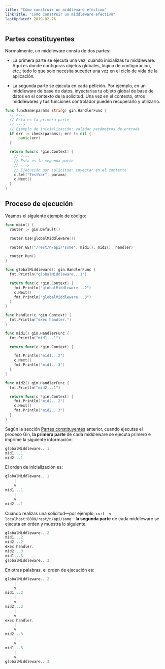```yaml
---
title: "Cómo construir un middleware efectivo"
linkTitle: "Cómo construir un middleware efectivo"
lastUpdated: 2019-02-26
---
```


## Partes constituyentes

Normalmente, un middleware consta de dos partes:

- La primera parte se ejecuta una vez, cuando inicializas tu middleware. Aquí es donde configuras objetos globales, lógica de configuración, etc.; todo lo que solo necesita suceder una vez en el ciclo de vida de la aplicación.

- La segunda parte se ejecuta en cada petición. Por ejemplo, en un middleware de base de datos, inyectarías tu objeto global de base de datos en el contexto de la solicitud. Una vez en el contexto, otros middlewares y tus funciones controlador pueden recuperarlo y utilizarlo.

```go
func funcName(params string) gin.HandlerFunc {
  // <---
  // Esta es la primera parte
  // --->
  // Ejemplo de inicialización: validar parámetros de entrada
  if err := check(params); err != nil {
      panic(err)
  }

  return func(c *gin.Context) {
    // <---
    // Esta es la segunda parte
    // --->
    // Ejecución por solicitud: inyectar en el contexto
    c.Set("TestVar", params)
    c.Next()
  }
}
```

## Proceso de ejecución

Veamos el siguiente ejemplo de código:

```go
func main() {
  router := gin.Default()

  router.Use(globalMiddleware())

  router.GET("/rest/n/api/*some", mid1(), mid2(), handler)

  router.Run()
}

func globalMiddleware() gin.HandlerFunc {
  fmt.Println("globalMiddleware...1")

  return func(c *gin.Context) {
    fmt.Println("globalMiddleware...2")
    c.Next()
    fmt.Println("globalMiddleware...3")
  }
}

func handler(c *gin.Context) {
  fmt.Println("exec handler.")
}

func mid1() gin.HandlerFunc {
  fmt.Println("mid1...1")

  return func(c *gin.Context) {

    fmt.Println("mid1...2")
    c.Next()
    fmt.Println("mid1...3")
  }
}

func mid2() gin.HandlerFunc {
  fmt.Println("mid2...1")

  return func(c *gin.Context) {
    fmt.Println("mid2...2")
    c.Next()
    fmt.Println("mid2...3")
  }
}
```

Según la sección [Partes constituyentes](#partes-constituyentes) anterior, cuando ejecutas el proceso Gin, **la primera parte** de cada middleware se ejecuta primero e imprime la siguiente información:

```go
globalMiddleware...1
mid1...1
mid2...1
```

El orden de inicialización es:

```go
globalMiddleware...1
    |
    v
mid1...1
    |
    v
mid2...1
```

Cuando realizas una solicitud—por ejemplo, `curl -v localhost:8080/rest/n/api/some`—**la segunda parte** de cada middleware se ejecuta en orden y muestra lo siguiente:

```go
globalMiddleware...2
mid1...2
mid2...2
exec handler.
mid2...3
mid1...3
globalMiddleware...3
```

En otras palabras, el orden de ejecución es:

```go
globalMiddleware...2
    |
    v
mid1...2
    |
    v
mid2...2
    |
    v
exec handler.
    |
    v
mid2...3
    |
    v
mid1...3
    |
    v
globalMiddleware...3
